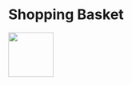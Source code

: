 # Shopping Basket

[<img src="https://play.google.com/intl/en_us/badges/images/generic/en_badge_web_generic.png" height="90px" />](https://play.google.com/store/apps/details?id=com.rafaeltimbo.shoppingbasket)
